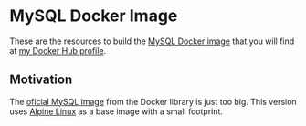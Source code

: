 MySQL Docker Image
==================

These are the resources to build the [MySQL Docker image] that you will find at
[my Docker Hub profile].


Motivation
----------

The [oficial MySQL image] from the Docker library is just too big. This version
uses [Alpine Linux] as a base image with a small footprint.



[MySQL Docker image]: https://hub.docker.com/r/fredym/mysql/
[my Docker Hub profile]: https://hub.docker.com/u/fredym/
[oficial MySQL image]: https://hub.docker.com/_/mysql/
[Alpine Linux]: http://alpinelinux.org
